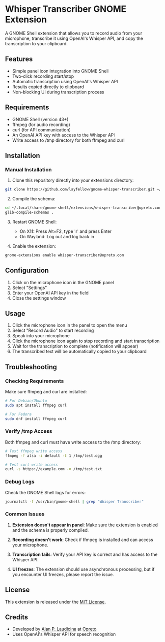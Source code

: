 # Whisper Transcriber GNOME Extension

A GNOME Shell extension that allows you to record audio from your microphone, transcribe it using OpenAI's Whisper API, and copy the transcription to your clipboard.

## Features

- Simple panel icon integration into GNOME Shell
- Two-click recording start/stop
- Automatic transcription using OpenAI's Whisper API
- Results copied directly to clipboard
- Non-blocking UI during transcription process

## Requirements

- GNOME Shell (version 43+)
- ffmpeg (for audio recording)
- curl (for API communication)
- An OpenAI API key with access to the Whisper API
- Write access to /tmp directory for both ffmpeg and curl

## Installation

### Manual Installation

1. Clone this repository directly into your extensions directory:
```bash
git clone https://github.com/layfellow/gnome-whisper-transcriber.git ~/.local/share/gnome-shell/extensions/whisper-transcriber@opreto.com
```

2. Compile the schema:
```bash
cd ~/.local/share/gnome-shell/extensions/whisper-transcriber@opreto.com/schemas
glib-compile-schemas .
```

3. Restart GNOME Shell:
   - On X11: Press Alt+F2, type 'r' and press Enter
   - On Wayland: Log out and log back in

4. Enable the extension:
```bash
gnome-extensions enable whisper-transcriber@opreto.com
```

## Configuration

1. Click on the microphone icon in the GNOME panel
2. Select "Settings"
3. Enter your OpenAI API key in the field
4. Close the settings window

## Usage

1. Click the microphone icon in the panel to open the menu
2. Select "Record Audio" to start recording
3. Speak into your microphone
4. Click the microphone icon again to stop recording and start transcription
5. Wait for the transcription to complete (notification will appear)
6. The transcribed text will be automatically copied to your clipboard

## Troubleshooting

### Checking Requirements

Make sure ffmpeg and curl are installed:

```bash
# For Debian/Ubuntu
sudo apt install ffmpeg curl

# For Fedora
sudo dnf install ffmpeg curl
```

### Verify /tmp Access

Both ffmpeg and curl must have write access to the /tmp directory:

```bash
# Test ffmpeg write access
ffmpeg -f alsa -i default -t 1 /tmp/test.ogg

# Test curl write access
curl -s https://example.com -o /tmp/test.txt
```

### Debug Logs

Check the GNOME Shell logs for errors:

```bash
journalctl -f /usr/bin/gnome-shell | grep "Whisper Transcriber"
```

### Common Issues

1. **Extension doesn't appear in panel**: Make sure the extension is enabled and the schema is properly compiled.

2. **Recording doesn't work**: Check if ffmpeg is installed and can access your microphone.

3. **Transcription fails**: Verify your API key is correct and has access to the Whisper API.

4. **UI freezes**: The extension should use asynchronous processing, but if you encounter UI freezes, please report the issue.

## License

This extension is released under the [MIT License](LICENSE).

## Credits

- Developed by [Alan P. Laudicina](https://alanp.ca/) at [Opreto](https://www.opreto.com/)
- Uses OpenAI's Whisper API for speech recognition
